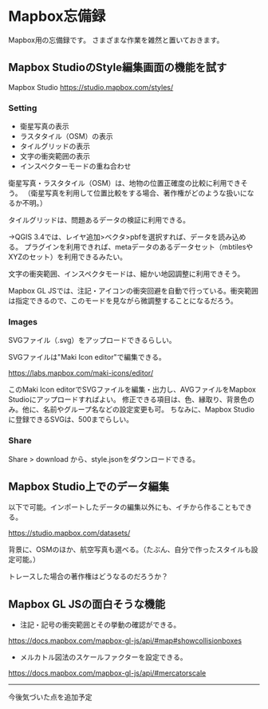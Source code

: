 # Mapbox忘備録
Mapbox用の忘備録です。
さまざまな作業を雑然と置いておきます。

## Mapbox StudioのStyle編集画面の機能を試す

Mapbox Studio
https://studio.mapbox.com/styles/

### Setting

- 衛星写真の表示
- ラスタタイル（OSM）の表示
- タイルグリッドの表示
- 文字の衝突範囲の表示
- インスペクターモードの重ね合わせ

衛星写真・ラスタタイル（OSM）は、地物の位置正確度の比較に利用できそう。
（衛星写真を利用して位置比較をする場合、著作権がどのような扱いになるか不明。）

タイルグリッドは、問題あるデータの検証に利用できる。

→QGIS 3.4では、レイヤ追加>ベクタ>pbfを選択すれば、データを読み込める。
プラグインを利用できれば、metaデータのあるデータセット（mbtilesやXYZのセット）を利用できるみたい。

文字の衝突範囲、インスペクタモードは、細かい地図調整に利用できそう。

Mapbox GL JSでは、注記・アイコンの衝突回避を自動で行っている。衝突範囲は指定できるので、このモードを見ながら微調整することになるだろう。



### Images

SVGファイル（.svg）をアップロードできるらしい。

SVGファイルは"Maki Icon editor"で編集できる。

https://labs.mapbox.com/maki-icons/editor/

このMaki Icon editorでSVGファイルを編集・出力し、AVGファイルをMapbox Studioにアップロードすればよい。
修正できる項目は、色、縁取り、背景色のみ。他に、名前やグループ名などの設定変更も可。
ちなみに、Mapbox Studioに登録できるSVGは、500までらしい。



### Share

Share > download から、style.jsonをダウンロードできる。


## Mapbox Studio上でのデータ編集

以下で可能。インポートしたデータの編集以外にも、イチから作ることもできる。

https://studio.mapbox.com/datasets/

背景に、OSMのほか、航空写真も選べる。（たぶん、自分で作ったスタイルも設定可能。）

トレースした場合の著作権はどうなるのだろうか？

## Mapbox GL JSの面白そうな機能
* 注記・記号の衝突範囲とその挙動の確認ができる。

https://docs.mapbox.com/mapbox-gl-js/api/#map#showcollisionboxes

* メルカトル図法のスケールファクターを設定できる。

https://docs.mapbox.com/mapbox-gl-js/api/#mercatorscale


<hr>

今後気づいた点を追加予定



